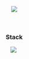 <div align="center">
  <img src="https://capsule-render.vercel.app/api?type=wave&color=auto&height=300&section=header&text=hei%20sso&fontSize=90" />
</div>
<br>
<br>
<h3 align="center">Stack</h3>
<div align="center">
<img src="https://img.shields.io/badge/C-A8B9CC?style=for-the-badge&logo=C&logoColor=white">&nbsp
</div>
